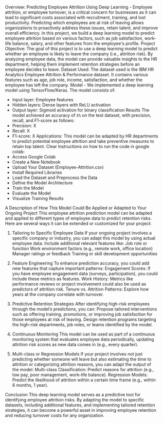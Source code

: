 Overview: Predicting Employee Attrition Using Deep Learning - Employee attrition, or employee turnover, is a critical concern for businesses as it can lead to significant costs associated with recruitment, training, and lost productivity. Predicting which employees are at risk of leaving allows organizations to proactively address these issues, retain talent, and improve overall efficiency. In this project, we build a deep learning model to predict employee attrition based on various factors, such as job satisfaction, work-life balance, salary, and other features from the employee's profile.
Project Objective: The goal of this project is to use a deep learning model to predict whether an employee is likely to leave the company (i.e., attrition risk). By analyzing employee data, the model can provide valuable insights to the HR department, helping them implement retention strategies before an employee decides to leave.
Dataset Used: The dataset used is the IBM HR Analytics Employee Attrition & Performance dataset. It contains various features such as age, job role, income, satisfaction, and whether the employee has left the company.
Model - We implemented a deep learning model using TensorFlow/Keras. The model consists of:
- Input layer: Employee features
- Hidden layers: Dense layers with ReLU activation
- Output layer: Sigmoid activation for binary classification
Results
The model achieved an accuracy of `X%` on the test dataset, with precision, recall, and F1-score as follows:
- Precision: X
- Recall: X
- F1-score: X
Applications: This model can be adapted by HR departments to predict potential employee attrition and take preventive measures to retain top talent.
Clear Instructions on how to run the code in google colab:
- Access Google Colab
- Create a New Notebook
- Upload Your Dataset (Employee-Attrition.csv)
- Install Required Libraries
- Load the Dataset and Preprocess the Data
- Define the Model Architecture
- Train the Model
- Evaluate the Model
- Visualize Training Results

A Description of How This Model Could Be Applied or Adapted to Your Ongoing Project
This employee attrition prediction model can be adapted and applied to different types of employee data to predict retention risks. Here are several ways it can be extended or customized for your project:

1. Tailoring to Specific Employee Data
If your ongoing project involves a specific company or industry, you can adapt this model by using actual employee data. Include additional relevant features like:
Job role or function
Work environment factors (e.g., remote work, office location)
Manager ratings or feedback
Training or skill development opportunities

2. Feature Engineering
To enhance prediction accuracy, you could add new features that capture important patterns:
Engagement Scores: If you have employee engagement data (surveys, participation), you could include these metrics as features.
Work History: Metrics like performance reviews or project involvement could also be used as predictors of attrition risk.
Tenure vs. Attrition Patterns: Explore how years at the company correlate with turnover.

3. Predictive Retention Strategies
After identifying high-risk employees through the model’s predictions, you can:
Propose tailored interventions such as offering training, promotions, or improving job satisfaction for those employees at risk of leaving.
Design retention programs targeting the high-risk departments, job roles, or teams identified by the model.

4. Continuous Monitoring
This model can be used as part of a continuous monitoring system that evaluates employee data periodically, updating attrition risk scores as new data comes in (e.g., every quarter).

5. Multi-class or Regression Models
If your project involves not just predicting whether someone will leave but also estimating the time to attrition or categorizing attrition reasons, you can adapt the output of the model:
Multi-class Classification: Predict reasons for attrition (e.g., low pay, poor management, work-life balance).
Regression Models: Predict the likelihood of attrition within a certain time frame (e.g., within 6 months, 1 year).

Conclusion
This deep learning model serves as a predictive tool for identifying employee attrition risks. By adapting the model to specific datasets, including additional features, and implementing tailored retention strategies, it can become a powerful asset in improving employee retention and reducing turnover costs for any organization.

